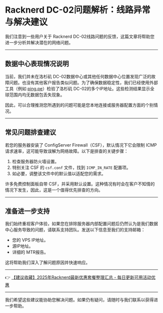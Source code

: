# Racknerd DC-02问题解析：线路异常与解决建议

我们注意到一些用户关于 Racknerd DC-02线路问题的反馈，这篇文章将帮助您进一步分析并解决潜在的网络问题。

---

## 数据中心表现情况说明

当前，我们并未在洛杉矶 DC-02数据中心或其他任何数据中心位置发现广泛的故障问题。也没有其他客户报告类似问题。为了确保数据稳定性，我们已经使用外部工具（例如 [ping.pe](https://ping.pe/)）检验了洛杉矶 DC-02的多个IP地址。这些检测结果显示全球范围内均无数据包丢失现象。

因此，可以合理推测您所遇到的问题可能是您本地连接或服务器配置方面的个别情况。

---

## 常见问题排查建议

若您的服务器安装了 ConfigServer Firewall（CSF），默认情况下它会限制 ICMP请求速率，这可能导致误解为网络故障。以下是排查的关键步骤：

1. 检查服务器防火墙设置。
2. 特别关注 CSF 的 `csf.conf` 文件，找到 `ICMP_IN_RATE` 配置项。
3. 如必要，调整该文件中的默认值以适配您的需求。

许多免费控制面板自带 CSF，并采用默认设置。这种情况有时会在客户不知情的情况下发生，因此，这是一个值得优先排查的方向。

---

## 准备进一步支持

我们始终重视客户体验，如果您在排除服务器内部配置问题后仍然认为是我们数据中心服务导致的问题，请联系支持团队。发送以下信息至我们的支持邮箱：

- 您的 VPS IP地址。
- 源IP地址。
- 详细的 MTR报告。

这将帮助我们深入了解问题原因并快速响应。

---

👉 [【建议收藏】2025年Racknerd最新优惠套餐整理汇总 - 每日更新可用活动优惠](https://bit.ly/Rack_Nerd)

---

我们希望这些建议能协助您解决问题。如果仍有疑问，请随时与我们联系以获得进一步帮助。
